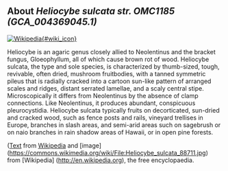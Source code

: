 
About *Heliocybe sulcata str. OMC1185 (GCA\_004369045.1)* 
--------------------------------------------------------------

[![Wikipedia](/img/wikipedia_logo_v2_en.png){#wiki_icon}](https://en.wikipedia.org/wiki/Heliocybe)

Heliocybe is an agaric genus closely allied to Neolentinus and the bracket
fungus, Gloeophyllum, all of which cause brown rot of wood. Heliocybe sulcata,
the type and sole species, is characterized by thumb-sized, tough, revivable,
often dried, mushroom fruitbodies, with a tanned symmetric pileus that is
radially cracked into a cartoon sun-like pattern of arranged scales and ridges,
distant serrated lamellae, and a scaly central stipe. Microscopically it differs
from Neolentinus by the absence of clamp connections. Like Neolentinus, it
produces abundant, conspicuous pleurocystidia.  Heliocybe sulcata typically
fruits on decorticated, sun-dried and cracked wood, such as fence posts and
rails, vineyard trellises in Europe, branches in slash areas, and semi-arid
areas such on sagebrush or on naio branches in rain shadow areas of Hawaii, or
in open pine forests.

([Text](https://en.wikipedia.org/wiki/Heliocybe) from [Wikipedia](http://en.wikipedia.org/) 
and [image] (https://commons.wikimedia.org/wiki/File:Heliocybe_sulcata_88711.jpg) from [Wikipedia] (http://en.wikipedia.org), the free encyclopaedia.
